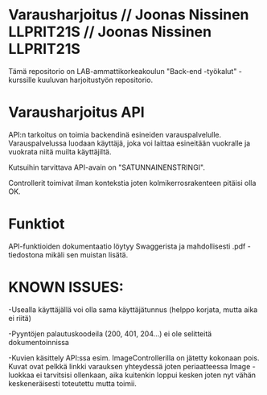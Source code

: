 # Varausharjoitus // Joonas Nissinen LLPRIT21S // Joonas Nissinen LLPRIT21S
Tämä repositorio on LAB-ammattikorkeakoulun "Back-end -työkalut" -kurssille kuuluvan harjoitustyön repositorio.

# Varausharjoitus API
API:n tarkoitus on toimia backendinä esineiden varauspalvelulle. Varauspalvelussa luodaan käyttäjä, joka voi laittaa esineitään vuokralle ja vuokrata niitä muilta käyttäjiltä.

Kutsuihin tarvittava API-avain on "SATUNNAINENSTRINGI".

Controllerit toimivat ilman kontekstia joten kolmikerrosrakenteen pitäisi olla OK.

# Funktiot
API-funktioiden dokumentaatio löytyy Swaggerista ja mahdollisesti .pdf -tiedostona mikäli sen muistan lisätä.

# KNOWN ISSUES:
-Usealla käyttäjällä voi olla sama käyttäjätunnus (helppo korjata, mutta aika ei riitä)

-Pyyntöjen palautuskoodeila (200, 401, 204...) ei ole selitteitä dokumentoinnissa

-Kuvien käsittely API:ssa esim. ImageControllerilla on jätetty kokonaan pois. Kuvat ovat pelkkä linkki varauksen yhteydessä joten periaatteessa Image -luokkaa ei tarvitsisi ollenkaan, aika kuitenkin loppui kesken joten nyt vähän keskeneräisesti toteutettu mutta toimii.